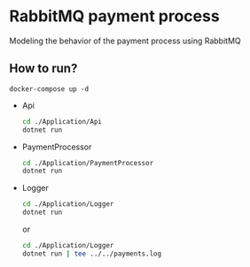 # RabbitMQ payment process

Modeling the behavior of the payment process using RabbitMQ

## How to run?


```shell
docker-compose up -d
```

- Api

    ```bash
    cd ./Application/Api
    dotnet run
    ```

- PaymentProcessor

    ```bash
    cd ./Application/PaymentProcessor
    dotnet run
    ```

- Logger

    ```bash
    cd ./Application/Logger
    dotnet run
    ```

    or
    ```bash
    cd ./Application/Logger
    dotnet run | tee ../../payments.log
    ```
